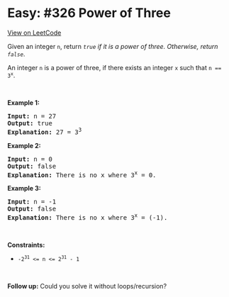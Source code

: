 
Easy: #326 Power of Three
=======================
[View on LeetCode](https://leetcode.com/problems/power-of-three/)
</hr>
<p>Given an integer <code>n</code>, return <em><code>true</code> if it is a power of three. Otherwise, return <code>false</code></em>.</p>

<p>An integer <code>n</code> is a power of three, if there exists an integer <code>x</code> such that <code>n == 3<sup>x</sup></code>.</p>

<p>&nbsp;</p>
<p><strong class="example">Example 1:</strong></p>

<pre>
<strong>Input:</strong> n = 27
<strong>Output:</strong> true
<strong>Explanation:</strong> 27 = 3<sup>3</sup>
</pre>

<p><strong class="example">Example 2:</strong></p>

<pre>
<strong>Input:</strong> n = 0
<strong>Output:</strong> false
<strong>Explanation:</strong> There is no x where 3<sup>x</sup> = 0.
</pre>

<p><strong class="example">Example 3:</strong></p>

<pre>
<strong>Input:</strong> n = -1
<strong>Output:</strong> false
<strong>Explanation:</strong> There is no x where 3<sup>x</sup> = (-1).
</pre>

<p>&nbsp;</p>
<p><strong>Constraints:</strong></p>

<ul>
	<li><code>-2<sup>31</sup> &lt;= n &lt;= 2<sup>31</sup> - 1</code></li>
</ul>

<p>&nbsp;</p>
<strong>Follow up:</strong> Could you solve it without loops/recursion?

